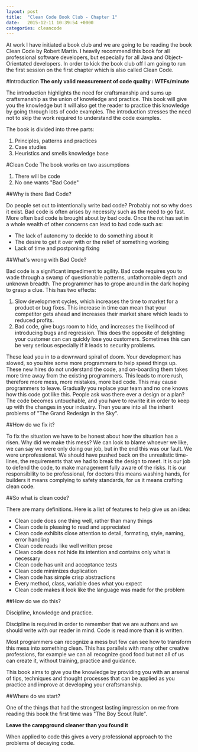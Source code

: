 ```yaml
---
layout: post
title:  "Clean Code Book Club - Chapter 1"
date:   2015-12-11 10:39:54 +0000
categories: cleancode
---
```


At work I have initiated a book club and we are going to be reading the book Clean Code by Robert Martin.  I heavily recommend this book for all professional software developers, but especially for all Java and Object-Orientated developers.   In order to kick the book club off I am going to run the first session on the first chapter which is also called Clean Code. 

#Introduction
**The only valid measurement of code quality : WTFs/minute**

The introduction highlights the need for craftsmanship and sums up craftsmanship as the union of knowledge and practice.  This book will give you the knowledge but it will also get the reader to practice this knowledge by going through lots of code examples.  The introduction stresses the need not to skip the work required to understand the code examples. 

The book is divided into three parts:

1. Principles, patterns and practices
2. Case studies
3. Heuristics and smells knowledge base

#Clean Code
The book works on two assumptions 

1. There will be code
2. No one wants "Bad Code"

##Why is there Bad Code?

Do people set out to intentionally write bad code? Probably not so why does it exist.  Bad code is often arises by necessity such as the need to go fast.  More often bad code is brought about by bad code.  Once the rot has set in a whole wealth of other concerns can lead to bad code such as:

* The lack of autonomy to decide to do something about it
* The desire to get it over with or the relief of something working
* Lack of time and postponing fixing

##What's wrong with Bad Code?

Bad code is a significant impediment to agility.  Bad code requires you to wade through a swamp of questionable patterns, unfathomable depth and unknown breadth.  The programmer has to grope around in the dark hoping to grasp a clue.  This has two effects:

1. Slow development cycles, which increases the time to market for a product or bug fixes.  This increase in time can mean that your competitor gets ahead and increases their market share which leads to reduced profits.  
2. Bad code, give bugs room to hide, and increases the likelihood of introducing bugs and regression.  This does the opposite of delighting your customer can can quickly lose you customers.  Sometimes this can be very serious especially if it leads to security problems.

These lead you in to a downward spiral of doom.  Your development has slowed, so you hire some more programmers to help speed things up.  These new hires do not understand the code, and on-boarding them takes more time away from the existing programmers.  This leads to more rush, therefore more mess, more mistakes, more bad code.  This may cause programmers to leave.  Gradually you replace your team and no one knows how this code got like this.  People ask was there ever a design or a plan?  The code becomes untouchable, and you have to rewrite it in order to keep up with the changes in your industry.  Then you are into all the inherit problems of "The Grand Redesign in the Sky".  


##How do we fix it?

To fix the situation we have to be honest about how the situation has a risen.  Why did we make this mess?  We can look to blame whoever we like, we can say we were only doing our job, but in the end this was our fault.   We were unprofessional.  We should have pushed back on the unrealistic time-lines, the requirements that we had to break the design to meet.  It is our job to defend the code, to make management fully aware of the risks.  It is our responsibility to be professional, for doctors this means washing hands, for builders it means complying to safety standards, for us it means crafting clean code.

##So what is clean code?

There are many definitions. Here is a list of features to help give us an idea:

* Clean code does one thing well, rather than many things
* Clean code is pleasing to read and appreciated
* Clean code exhibits close attention to detail, formating, style, naming, error handling
* Clean code reads like well written prose
* Clean code does not hide its intention and contains only what is necessary
* Clean code has unit and acceptance tests
* Clean code minimizes duplication
* Clean code has simple crisp abstractions
* Every method, class, variable does what you expect
* Clean code makes it look like the language was made for the problem

##How do we do this?

Discipline, knowledge and practice.  

Discipline is required in order to remember that we are authors and we should write with our reader in mind.  Code is read more than it is written. 

Most programmers can recognize a mess but few can see how to transform this mess into something clean.  This has parallels with many other creative professions, for example we can all recognize good food but not all of us can create it, without training, practice and guidance. 

This book aims to give you the knowledge by providing you with an arsenal of tips, techniques and thought processes that can be applied as you practice and improve at developing your craftsmanship. 

##Where do we start?

One of the things that had the strongest lasting impression on me from reading this book the first time was "The Boy Scout Rule".  

**Leave the campground cleaner than you found it**

When applied to code this gives a very professional approach to the problems of decaying code. 